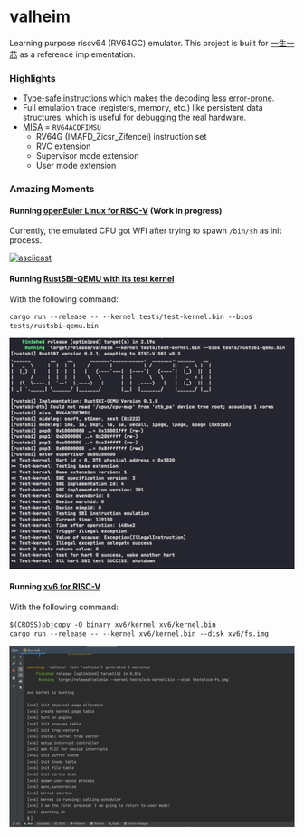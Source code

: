 # valheim
Learning purpose riscv64 (RV64GC) emulator.
This project is built for [一生一芯](https://ysyx.org/) as a reference implementation.

### Highlights
- [Type-safe instructions](./valheim-core/src/isa/typed.rs) which makes the decoding [less error-prone](./valheim-core/src/isa/decode.rs).
- Full emulation trace (registers, memory, etc.) like persistent data structures, which is useful for debugging the real hardware.
- [MISA]() = `RV64ACDFIMSU`
  - RV64G (IMAFD_Zicsr_Zifencei) instruction set
  - RVC extension
  - Supervisor mode extension
  - User mode extension

### Amazing Moments

#### Running [openEuler Linux for RISC-V](https://github.com/openeuler-mirror/RISC-V) (Work in progress)

Currently, the emulated CPU got WFI after trying to spawn `/bin/sh` as init process.

[![asciicast](https://asciinema.org/a/481577.svg)](https://asciinema.org/a/481577)

#### Running [RustSBI-QEMU with its test kernel](https://github.com/rustsbi/rustsbi-qemu)
With the following command:
```shell
cargo run --release -- --kernel tests/test-kernel.bin --bios tests/rustsbi-qemu.bin
```

![rustsbi-booting](./pictures/rustsbi-booting.jpg)

#### Running [xv6 for RISC-V](https://github.com/mit-pdos/xv6-riscv)
With the following command:
```shell
$(CROSS)objcopy -O binary xv6/kernel xv6/kernel.bin
cargo run --release -- --kernel xv6/kernel.bin --disk xv6/fs.img
```

![xv6-booting](./pictures/xv6-booting.png)
